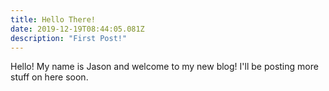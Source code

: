 ```yaml
---
title: Hello There!
date: 2019-12-19T08:44:05.081Z
description: "First Post!"
---
```

Hello! My name is Jason and welcome to my new blog! I'll be posting more stuff on here soon.
